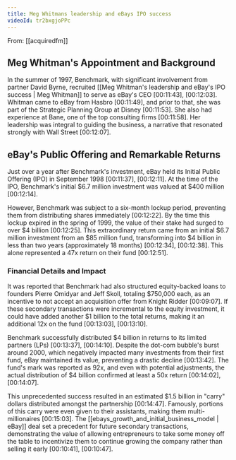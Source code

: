 ```yaml
---
title: Meg Whitmans leadership and eBays IPO success
videoId: tr2bxgjoPPc
---
```


From: [[acquiredfm]] <br/> 

## Meg Whitman's Appointment and Background

In the summer of 1997, Benchmark, with significant involvement from partner David Byrne, recruited [[Meg Whitman's leadership and eBay's IPO success | Meg Whitman]] to serve as eBay's CEO <a class="yt-timestamp" data-t="00:11:43">[00:11:43]</a>, <a class="yt-timestamp" data-t="00:12:03">[00:12:03]</a>. Whitman came to eBay from Hasbro <a class="yt-timestamp" data-t="00:11:49">[00:11:49]</a>, and prior to that, she was part of the Strategic Planning Group at Disney <a class="yt-timestamp" data-t="00:11:53">[00:11:53]</a>. She also had experience at Bane, one of the top consulting firms <a class="yt-timestamp" data-t="00:11:58">[00:11:58]</a>. Her leadership was integral to guiding the business, a narrative that resonated strongly with Wall Street <a class="yt-timestamp" data-t="00:12:07">[00:12:07]</a>.

## eBay's Public Offering and Remarkable Returns

Just over a year after Benchmark's investment, eBay held its Initial Public Offering (IPO) in September 1998 <a class="yt-timestamp" data-t="00:11:37">[00:11:37]</a>, <a class="yt-timestamp" data-t="00:12:11">[00:12:11]</a>. At the time of the IPO, Benchmark's initial $6.7 million investment was valued at $400 million <a class="yt-timestamp" data-t="00:12:14">[00:12:14]</a>.

However, Benchmark was subject to a six-month lockup period, preventing them from distributing shares immediately <a class="yt-timestamp" data-t="00:12:22">[00:12:22]</a>. By the time this lockup expired in the spring of 1999, the value of their stake had surged to over $4 billion <a class="yt-timestamp" data-t="00:12:25">[00:12:25]</a>. This extraordinary return came from an initial $6.7 million investment from an $85 million fund, transforming into $4 billion in less than two years (approximately 18 months) <a class="yt-timestamp" data-t="00:12:34">[00:12:34]</a>, <a class="yt-timestamp" data-t="00:12:38">[00:12:38]</a>. This alone represented a 47x return on their fund <a class="yt-timestamp" data-t="00:12:51">[00:12:51]</a>.

### Financial Details and Impact

It was reported that Benchmark had also structured equity-backed loans to founders Pierre Omidyar and Jeff Skoll, totaling $750,000 each, as an incentive to not accept an acquisition offer from Knight Ridder <a class="yt-timestamp" data-t="00:09:07">[00:09:07]</a>. If these secondary transactions were incremental to the equity investment, it could have added another $1 billion to the total returns, making it an additional 12x on the fund <a class="yt-timestamp" data-t="00:13:03">[00:13:03]</a>, <a class="yt-timestamp" data-t="00:13:10">[00:13:10]</a>.

Benchmark successfully distributed $4 billion in returns to its limited partners (LPs) <a class="yt-timestamp" data-t="00:13:37">[00:13:37]</a>, <a class="yt-timestamp" data-t="00:14:10">[00:14:10]</a>. Despite the dot-com bubble's burst around 2000, which negatively impacted many investments from their first fund, eBay maintained its value, preventing a drastic decline <a class="yt-timestamp" data-t="00:13:42">[00:13:42]</a>. The fund's mark was reported as 92x, and even with potential adjustments, the actual distribution of $4 billion confirmed at least a 50x return <a class="yt-timestamp" data-t="00:14:02">[00:14:02]</a>, <a class="yt-timestamp" data-t="00:14:07">[00:14:07]</a>.

This unprecedented success resulted in an estimated $1.5 billion in "carry" dollars distributed amongst the partnership <a class="yt-timestamp" data-t="00:14:47">[00:14:47]</a>. Famously, portions of this carry were even given to their assistants, making them multi-millionaires <a class="yt-timestamp" data-t="00:15:03">[00:15:03]</a>. The [[ebays_growth_and_initial_business_model | eBay]] deal set a precedent for future secondary transactions, demonstrating the value of allowing entrepreneurs to take some money off the table to incentivize them to continue growing the company rather than selling it early <a class="yt-timestamp" data-t="00:10:41">[00:10:41]</a>, <a class="yt-timestamp" data-t="00:10:47">[00:10:47]</a>.
